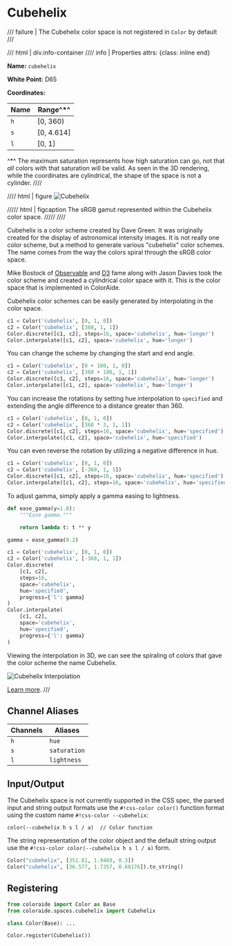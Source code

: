 # Cubehelix

/// failure | The Cubehelix color space is not registered in `Color` by default
///

/// html | div.info-container
//// info | Properties
    attrs: {class: inline end}

**Name:** `cubehelix`

**White Point:** D65

**Coordinates:**

Name | Range^\*^
---- | -----
`h`  | [0, 360)
`s`  | [0, 4.614]
`l`  | [0, 1]

^\*^ The maximum saturation represents how high saturation can go, not that _all_ colors with that saturation will be
valid. As seen in the 3D rendering, while the coordinates are cylindrical, the shape of the space is not a cylinder.
////

//// html | figure
![Cubehelix](../images/cubehelix-3d.png)

///// html | figcaption
The sRGB gamut represented within the Cubehelix color space.
/////
////

Cubehelix is a color scheme created by Dave Green. It was originally created for the display of astronomical intensity
images. It is not really one color scheme, but a method to generate various "cubehelix" color schemes. The name comes
from the way the colors spiral through the sRGB color space.

Mike Bostock of [Observable](https://observablehq.com/) and [D3](https://d3js.org/) fame along with Jason Davies took
the color scheme and created a cylindrical color space with it. This is the color space that is implemented in
ColorAide.

Cubehelix color schemes can be easily generated by interpolating in the color space.

```py play
c1 = Color('cubehelix', [0, 1, 0])
c2 = Color('cubehelix', [360, 1, 1])
Color.discrete([c1, c2], steps=16, space='cubehelix', hue='longer')
Color.interpolate([c1, c2], space='cubehelix', hue='longer')
```

You can change the scheme by changing the start and end angle.

```py play
c1 = Color('cubehelix', [0 + 180, 1, 0])
c2 = Color('cubehelix', [360 + 180, 1, 1])
Color.discrete([c1, c2], steps=16, space='cubehelix', hue='longer')
Color.interpolate([c1, c2], space='cubehelix', hue='longer')
```

You can increase the rotations by setting hue interpolation to `specified` and extending the angle difference to a
distance greater than 360.

```py play
c1 = Color('cubehelix', [0, 1, 0])
c2 = Color('cubehelix', [360 * 3, 1, 1])
Color.discrete([c1, c2], steps=16, space='cubehelix', hue='specified')
Color.interpolate([c1, c2], space='cubehelix', hue='specified')
```

You can even reverse the rotation by utilizing a negative difference in hue.

```py play
c1 = Color('cubehelix', [0, 1, 0])
c2 = Color('cubehelix', [-360, 1, 1])
Color.discrete([c1, c2], steps=16, space='cubehelix', hue='specified')
Color.interpolate([c1, c2], steps=16, space='cubehelix', hue='specified')
```

To adjust gamma, simply apply a gamma easing to lightness.

```py play
def ease_gamma(y=1.0):
    """Ease gamma."""

    return lambda t: t ** y

gamma = ease_gamma(0.2)

c1 = Color('cubehelix', [0, 1, 0])
c2 = Color('cubehelix', [-360, 1, 1])
Color.discrete(
    [c1, c2],
    steps=16,
    space='cubehelix',
    hue='specified',
    progress={'l': gamma}
)
Color.interpolate(
    [c1, c2],
    space='cubehelix',
    hue='specified',
    progress={'l': gamma}
)
```

Viewing the interpolation in 3D, we can see the spiraling of colors that gave the color scheme the name Cubehelix.

![Cubehelix Interpolation](../images/cubehelix-interpolation.png)

[Learn more](https://arxiv.org/pdf/1108.5083.pdf).
///

## Channel Aliases

Channels | Aliases
-------- | -------
`h`      | `hue`
`s`      | `saturation`
`l`      | `lightness`

## Input/Output

The Cubehelix space is not currently supported in the CSS spec, the parsed input and string output formats use the
`#!css-color color()` function format using the custom name `#!css-color --cubehelix`:

```css-color
color(--cubehelix h s l / a)  // Color function
```

The string representation of the color object and the default string output use the
`#!css-color color(--cubehelix h s l / a)` form.

```py play
Color("cubehelix", [351.81, 1.9489, 0.3])
Color("cubehelix", [36.577, 1.7357, 0.68176]).to_string()
```

## Registering

```py
from coloraide import Color as Base
from coloraide.spaces.cubehelix import Cubehelix

class Color(Base): ...

Color.register(Cubehelix())
```
